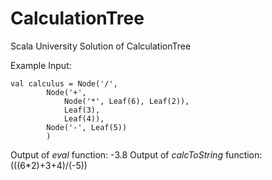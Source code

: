 
# CalculationTree
Scala University Solution of CalculationTree

Example 
Input:

    val calculus = Node('/',
			Node('+',
				Node('*', Leaf(6), Leaf(2)),
				Leaf(3),
				Leaf(4)),
			Node('-', Leaf(5))
			)
Output of *eval* function: -3.8
Output of *calcToString* function: (((6*2)+3+4)/(-5))
